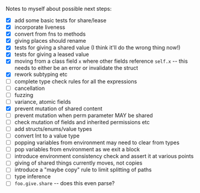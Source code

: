 Notes to myself about possible next steps:

- [x] add some basic tests for share/lease
- [x] incorporate liveness
- [x] convert from fns to methods
- [x] giving places should rename
- [x] tests for giving a shared value (I think it'll do the wrong thing now!)
- [x] tests for giving a leased value
- [x] moving from a class field `x` where other fields reference `self.x` -- this needs to either be an error or invalidate the struct
- [x] rework subtyping etc
- [ ] complete type check rules for all the expressions
- [ ] cancellation
- [ ] fuzzing
- [ ] variance, atomic fields
- [x] prevent mutation of shared content
- [ ] prevent mutation when perm parameter MAY be shared
- [ ] check mutation of fields and inherited permissions etc
- [ ] add structs/enums/value types
- [ ] convert Int to a value type
- [ ] popping variables from environment may need to clear from types
- [ ] pop variables from environment as we exit a block
- [ ] introduce environment consistency check and assert it at various points
- [ ] giving of shared things currently moves, not copies
- [ ] introduce a "maybe copy" rule to limit splitting of paths
- [ ] type inference
- [ ] `foo.give.share` -- does this even parse?
